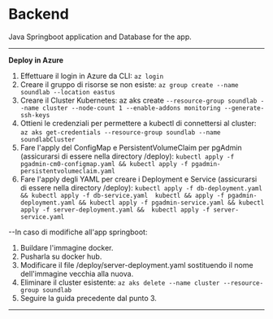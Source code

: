 # Backend
Java Springboot application and Database for the app.

---

**Deploy in Azure**
1. Effettuare il login in Azure da CLI: `az login`
2. Creare il gruppo di risorse se non esiste: `az group create --name soundlab --location eastus`
3. Creare il Cluster Kubernetes: az aks create `--resource-group soundlab --name cluster --node-count 1 --enable-addons monitoring --generate-ssh-keys`
4. Ottieni le credenziali per permettere a kubectl di connettersi al cluster: `az aks get-credentials --resource-group soundlab --name soundlabCluster`
5. Fare l'apply del ConfigMap e PersistentVolumeClaim per pgAdmin (assicurarsi di essere nella directory /deploy):
  `kubectl apply -f pgadmin-cm0-configmap.yaml &&
   kubectl apply -f pgadmin-persistentvolumeclaim.yaml`
6. Fare l'apply degli YAML per creare i Deployment e Service (assicurarsi di essere nella directory /deploy):
  `kubectl apply -f db-deployment.yaml &&
   kubectl apply -f db-service.yaml  kubectl &&
   apply -f pgadmin-deployment.yaml &&
   kubectl apply -f pgadmin-service.yaml &&
   kubectl apply -f server-deployment.yaml && 
   kubectl apply -f server-service.yaml`



--In caso di modifiche all'app springboot:
1. Buildare l'immagine docker.
2. Pusharla su docker hub.
3. Modificare il file /deploy/server-deployment.yaml sostituendo il nome dell'immagine vecchia alla nuova.
4. Eliminare il cluster esistente: `az aks delete --name cluster --resource-group soundlab`
5. Seguire la guida precedente dal punto 3.

---








